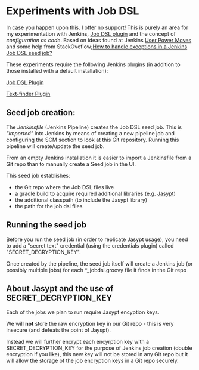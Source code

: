 # Experiments with Job DSL

In case you happen upon this.  I offer no support!  This is purely an area for my experimentation with Jenkins, [Job DSL plugin](https://wiki.jenkins.io/display/JENKINS/Job+DSL+Plugin) and the concept of *configuration as code*.  Based on ideas found at Jenkins [User Power Moves](https://github.com/jenkinsci/job-dsl-plugin/wiki/User-Power-Moves) and some help from StackOveflow;[How to handle exceptions in a Jenkins Job DSL seed job?](https://stackoverflow.com/questions/46330697/how-to-handle-exceptions-in-a-jenkins-job-dsl-seed-job/)

These experiments require the following Jenkins plugins (in addition to those installed with a default installation):

[Job DSL Plugin](https://wiki.jenkins.io/display/JENKINS/Job+DSL+Plugin)

[Text-finder Plugin](https://wiki.jenkins.io/display/JENKINS/Text-finder+Plugin)

## Seed job creation:

The *Jenkinsfile* (Jenkins Pipeline) creates the Job DSL seed job.  This is *"imported"* into Jenkins by means of creating a new pipeline job and configuring the SCM section to look at this Git repository.   Running this pipeline will create/update the seed job.

From an empty Jenkins installation it is easier to import a Jenkinsfile from a Git repo than to manually create a Seed job in the UI.

This seed job establishes:

* the Git repo where the Job DSL files live
* a gradle build to acquire required additional libraries (e.g. [Jasypt](http://www.jasypt.org/))
* the additional classpath (to include the Jasypt library)
* the path for the job dsl files

## Running the seed job

Before you run the seed job (in order to replicate Jasypt usage), you need to add a "secret text" credential (using the credentials plugin) called "SECRET_DECRYPTION_KEY".

Once created by the pipeline, the seed job itself will create a Jenkins job (or possibly multiple jobs) for each \*_jobdsl.groovy file it finds in the Git repo

## About Jasypt and the use of SECRET_DECRYPTION_KEY

Each of the jobs we plan to run require Jasypt encyption keys.  

We will **not** store the raw encryption key in our Git repo - this is very insecure (and defeats the point of Jayspt).

Instead we will further encrypt each encyrption key with a SECRET_DECRYPTION_KEY for the purpose of Jenkins job creation (double encryption if you like), this new key will not be stored in any Git repo but it will allow the storage of the job encryption keys in a Git repo securely.
